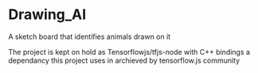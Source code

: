 # Drawing_AI
A sketch board that identifies animals drawn on it 

The project is kept on hold as Tensorflowjs/tfjs-node with C++ bindings a dependancy this project uses in archieved by tensorflow.js community 
